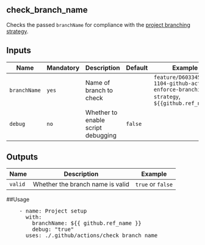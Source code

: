 ## check_branch_name

Checks the passed `branchName` for compliance with the [project branching strategy](https://confluence.nortal.com/display/BVU/New+branching+strategy).

## Inputs

Name | Mandatory | Description | Default | Example
-- | -- | -- | -- | --
`branchName` | `yes` | Name of branch to check | | `feature/D603345-1104-github-actions-enforce-branching-strategy`, `${{github.ref_name}}`
`debug` | `no` | Whether to enable script debugging | `false` | 

## Outputs

Name | Description | Example
-- | -- | -- 
`valid` | Whether the branch name is valid | `true` or `false`

##Usage

<pre>
    - name: Project setup
      with:
        branchName: ${{ github.ref_name }}
        debug: "true"
      uses: ./.github/actions/check_branch_name
</pre>


